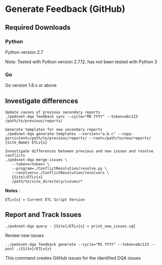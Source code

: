 # Generate Feedback (GitHub)

## Required Downloads

### Python 
Python version 2.7

Note: Tested with Python version 2.7.12, has not been tested with Python 3

### Go
Go version 1.8.x or above


## Investigate differences

```
Update causes of previous secondary reports 
./pedsnet-dqa feedback sync --cycle="M0 YYYY" --token=abc123 /path/to/previous/reports/

Generate templates for new secondary reports
./pedsnet-dqa generate-templates --version="a.b.c" --copy-persistent=/path/to/previous/reports/ --root=/path/to/new/reports/ {Site_Name} ETLv{x}

Investigate differences between previous and new issues and resolve conflicts
./pedsnet-dqa merge-issues \
   --token=<token> \
   --program=./ConflictResolution/resolve.py \
   --resolvers=./ConflictResolution/resolvers \
   {Site}/ETLv{x}
   /path/to/site_directory/issues/*
```


**Notes** :

```
ETLv{x} = Current ETL Script Version
```

## Report and Track Issues

```
./pedsnet-dqa query - {Site]/ETLv{x} < print_new_issues.sql

```
Review new issues 
```
../pedsnet-dqa feedback generate --cycle="M1 YYYY" --token=abc123 --post ./{Site}/ETLv{x}
```
This command creates GitHub issues for the identified DQA issues
